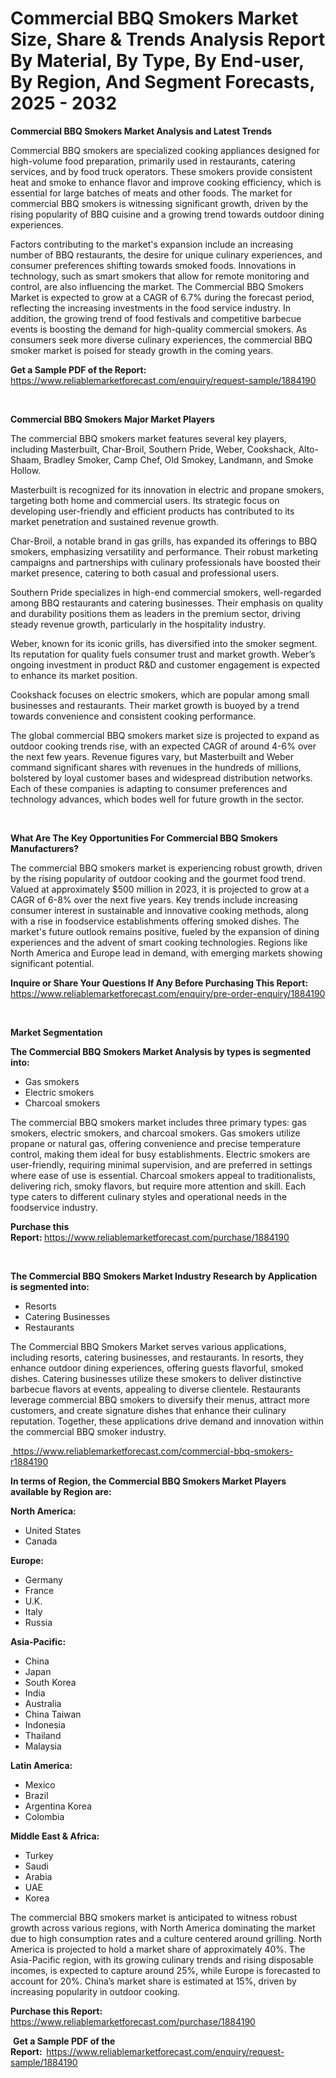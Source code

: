 <p><h1>Commercial BBQ Smokers Market Size, Share & Trends Analysis Report By Material, By Type, By End-user, By Region, And Segment Forecasts, 2025 - 2032</h1></p><p><strong>Commercial BBQ Smokers Market Analysis and Latest Trends</strong></p>
<p><p>Commercial BBQ smokers are specialized cooking appliances designed for high-volume food preparation, primarily used in restaurants, catering services, and by food truck operators. These smokers provide consistent heat and smoke to enhance flavor and improve cooking efficiency, which is essential for large batches of meats and other foods. The market for commercial BBQ smokers is witnessing significant growth, driven by the rising popularity of BBQ cuisine and a growing trend towards outdoor dining experiences.</p><p>Factors contributing to the market's expansion include an increasing number of BBQ restaurants, the desire for unique culinary experiences, and consumer preferences shifting towards smoked foods. Innovations in technology, such as smart smokers that allow for remote monitoring and control, are also influencing the market. The Commercial BBQ Smokers Market is expected to grow at a CAGR of 6.7% during the forecast period, reflecting the increasing investments in the food service industry. In addition, the growing trend of food festivals and competitive barbecue events is boosting the demand for high-quality commercial smokers. As consumers seek more diverse culinary experiences, the commercial BBQ smoker market is poised for steady growth in the coming years.</p></p>
<p><strong>Get a Sample PDF of the Report:&nbsp;</strong> <a href="https://www.reliablemarketforecast.com/enquiry/request-sample/1884190?utm_campaign=3010&utm_medium=2&utm_source=Github&utm_content=ia&utm_term=15042025&utm_id=commercial-bbq-smokers">https://www.reliablemarketforecast.com/enquiry/request-sample/1884190</a></p>
<p>&nbsp;</p>
<p><strong>Commercial BBQ Smokers Major Market Players</strong></p>
<p><p>The commercial BBQ smokers market features several key players, including Masterbuilt, Char-Broil, Southern Pride, Weber, Cookshack, Alto-Shaam, Bradley Smoker, Camp Chef, Old Smokey, Landmann, and Smoke Hollow. </p><p>Masterbuilt is recognized for its innovation in electric and propane smokers, targeting both home and commercial users. Its strategic focus on developing user-friendly and efficient products has contributed to its market penetration and sustained revenue growth.</p><p>Char-Broil, a notable brand in gas grills, has expanded its offerings to BBQ smokers, emphasizing versatility and performance. Their robust marketing campaigns and partnerships with culinary professionals have boosted their market presence, catering to both casual and professional users.</p><p>Southern Pride specializes in high-end commercial smokers, well-regarded among BBQ restaurants and catering businesses. Their emphasis on quality and durability positions them as leaders in the premium sector, driving steady revenue growth, particularly in the hospitality industry.</p><p>Weber, known for its iconic grills, has diversified into the smoker segment. Its reputation for quality fuels consumer trust and market growth. Weber’s ongoing investment in product R&D and customer engagement is expected to enhance its market position.</p><p>Cookshack focuses on electric smokers, which are popular among small businesses and restaurants. Their market growth is buoyed by a trend towards convenience and consistent cooking performance.</p><p>The global commercial BBQ smokers market size is projected to expand as outdoor cooking trends rise, with an expected CAGR of around 4-6% over the next few years. Revenue figures vary, but Masterbuilt and Weber command significant shares with revenues in the hundreds of millions, bolstered by loyal customer bases and widespread distribution networks. Each of these companies is adapting to consumer preferences and technology advances, which bodes well for future growth in the sector.</p></p>
<p>&nbsp;</p>
<p><strong>What Are The Key Opportunities For Commercial BBQ Smokers Manufacturers?</strong></p>
<p><p>The commercial BBQ smokers market is experiencing robust growth, driven by the rising popularity of outdoor cooking and the gourmet food trend. Valued at approximately $500 million in 2023, it is projected to grow at a CAGR of 6-8% over the next five years. Key trends include increasing consumer interest in sustainable and innovative cooking methods, along with a rise in foodservice establishments offering smoked dishes. The market's future outlook remains positive, fueled by the expansion of dining experiences and the advent of smart cooking technologies. Regions like North America and Europe lead in demand, with emerging markets showing significant potential.</p></p>
<p><strong>Inquire or Share Your Questions If Any Before Purchasing This Report:</strong> <a href="https://www.reliablemarketforecast.com/enquiry/pre-order-enquiry/1884190?utm_campaign=3010&utm_medium=2&utm_source=Github&utm_content=ia&utm_term=15042025&utm_id=commercial-bbq-smokers">https://www.reliablemarketforecast.com/enquiry/pre-order-enquiry/1884190</a></p>
<p>&nbsp;</p>
<p><strong>Market Segmentation</strong></p>
<p><strong>The Commercial BBQ Smokers Market Analysis by types is segmented into:</strong></p>
<p><ul><li>Gas smokers</li><li>Electric smokers</li><li>Charcoal smokers</li></ul></p>
<p><p>The commercial BBQ smokers market includes three primary types: gas smokers, electric smokers, and charcoal smokers. Gas smokers utilize propane or natural gas, offering convenience and precise temperature control, making them ideal for busy establishments. Electric smokers are user-friendly, requiring minimal supervision, and are preferred in settings where ease of use is essential. Charcoal smokers appeal to traditionalists, delivering rich, smoky flavors, but require more attention and skill. Each type caters to different culinary styles and operational needs in the foodservice industry.</p></p>
<p><strong>Purchase this Report:&nbsp;</strong><a href="https://www.reliablemarketforecast.com/purchase/1884190?utm_campaign=3010&utm_medium=2&utm_source=Github&utm_content=ia&utm_term=15042025&utm_id=commercial-bbq-smokers">https://www.reliablemarketforecast.com/purchase/1884190</a></p>
<p>&nbsp;</p>
<p><strong>The Commercial BBQ Smokers Market Industry Research by Application is segmented into:</strong></p>
<p><ul><li>Resorts</li><li>Catering Businesses</li><li>Restaurants</li></ul></p>
<p><p>The Commercial BBQ Smokers Market serves various applications, including resorts, catering businesses, and restaurants. In resorts, they enhance outdoor dining experiences, offering guests flavorful, smoked dishes. Catering businesses utilize these smokers to deliver distinctive barbecue flavors at events, appealing to diverse clientele. Restaurants leverage commercial BBQ smokers to diversify their menus, attract more customers, and create signature dishes that enhance their culinary reputation. Together, these applications drive demand and innovation within the commercial BBQ smoker industry.</p></p>
<p><a href="https://www.reliablemarketforecast.com/commercial-bbq-smokers-r1884190?utm_campaign=3010&utm_medium=2&utm_source=Github&utm_content=ia&utm_term=15042025&utm_id=commercial-bbq-smokers">&nbsp;https://www.reliablemarketforecast.com/commercial-bbq-smokers-r1884190</a></p>
<p><strong>In terms of Region, the Commercial BBQ Smokers Market Players available by Region are:</strong></p>
<p>
    <p> <strong> North America: </strong>
        <ul>
            <li>United States</li>
            <li>Canada</li>
        </ul>
        </p> 
    <p> <strong> Europe: </strong>
        <ul>
            <li>Germany</li>
            <li>France</li>
            <li>U.K.</li>
            <li>Italy</li>
            <li>Russia</li>
        </ul>
        </p> 
    <p> <strong> Asia-Pacific: </strong>
        <ul>
            <li>China</li>
            <li>Japan</li>
            <li>South Korea</li>
            <li>India</li>
            <li>Australia</li>
            <li>China Taiwan</li>
            <li>Indonesia</li>
            <li>Thailand</li>
            <li>Malaysia</li>
        </ul>
        </p> 
    <p> <strong> Latin America: </strong>
        <ul>
            <li>Mexico</li>
            <li>Brazil</li>
            <li>Argentina Korea</li>
            <li>Colombia</li>
        </ul>
        </p> 
    <p> <strong> Middle East & Africa: </strong>
        <ul>
            <li>Turkey</li>
            <li>Saudi</li>
            <li>Arabia</li>
            <li>UAE</li>
            <li>Korea</li>
        </ul>
    </p>
    </p>
<p><p>The commercial BBQ smokers market is anticipated to witness robust growth across various regions, with North America dominating the market due to high consumption rates and a culture centered around grilling. North America is projected to hold a market share of approximately 40%. The Asia-Pacific region, with its growing culinary trends and rising disposable incomes, is expected to capture around 25%, while Europe is forecasted to account for 20%. China’s market share is estimated at 15%, driven by increasing popularity in outdoor cooking.</p></p>
<p><strong>Purchase this Report: </strong><a href="https://www.reliablemarketforecast.com/purchase/1884190?utm_campaign=3010&utm_medium=2&utm_source=Github&utm_content=ia&utm_term=15042025&utm_id=commercial-bbq-smokers">https://www.reliablemarketforecast.com/purchase/1884190</a></p>
<p>&nbsp;<strong>Get a Sample PDF of the Report:&nbsp;&nbsp;</strong><a href="https://www.reliablemarketforecast.com/enquiry/request-sample/1884190?utm_campaign=3010&utm_medium=2&utm_source=Github&utm_content=ia&utm_term=15042025&utm_id=commercial-bbq-smokers">https://www.reliablemarketforecast.com/enquiry/request-sample/1884190</a></p>
<p><strong></strong></p>
<p><p></p><p></p><p></p></p>